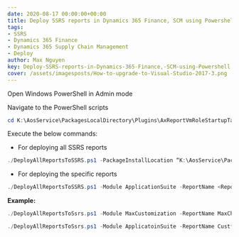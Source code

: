 ```yaml
---
date: 2020-08-17 00:00:00+00:00
title: Deploy SSRS reports in Dynamics 365 Finance, SCM using Powershell
tags:
- SSRS
- Dynamics 365 Finance
- Dynamics 365 Supply Chain Management
- Deploy
author: Max Nguyen
key: Deploy-SSRS-reports-in-Dynamics-365-Finance,-SCM-using-Powershell
cover: /assets/imagesposts/How-to-upgrade-to-Visual-Studio-2017-3.png
---
```


Open Windows PowerShell in Admin mode 

Navigate to the PowerShell scripts

```powershell
cd K:\AosService\PackagesLocalDirectory\Plugins\AxReportVmRoleStartupTask\
```

Execute the below commands:

* For deploying all SSRS reports

```powershell
./DeployAllReportsToSSRS.ps1 -PackageInstallLocation “K:\AosService\PackagesLocalDirectory”
```

* For deploying the specific reports

```powershell
./DeployAllReportsToSSRS.ps1 -Module ApplicationSuite -ReportName <ReportName> -PackageInstallLocation “K:\AosService\PackagesLocalDirectory”
```

**Example:**

```powershell
./DeployAllReportsToSsrs.ps1 -Module MaxCustomization -ReportName MaxCheque_US.Report -PackageInstallLocation "K:\AosService\PackagesLocalDirectory"
```

```powershell
./DeployAllReportsToSsrs.ps1 -Module ApplicatoinSuite -ReportName Cust* -PackageInstallLocation "C:\AosService\PackagesLocalDirectory"
```


